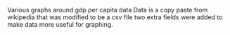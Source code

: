 Various graphs around gdp per capita data
Data is a copy paste from wikipedia that was modified to be a csv file
two extra fields were added to make data more useful for graphing.
